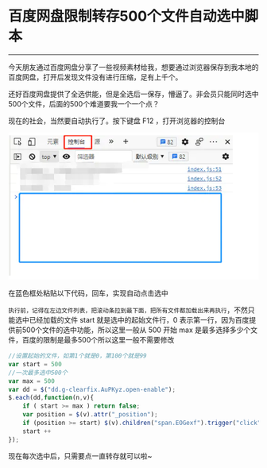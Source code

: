 # 百度网盘限制转存500个文件自动选中脚本

----

今天朋友通过百度网盘分享了一些视频素材给我，想要通过浏览器保存到我本地的百度网盘，打开后发现文件没有进行压缩，足有上千个。

还好百度网盘提供了全选供能，但是全选后一保存，懵逼了。非会员只能同时选中500个文件，后面的500个难道要我一个一个点？

现在的社会，当然要自动执行了。按下键盘 F12 ，打开浏览器的控制台

![](../images/2022/03/20220308143951.png)

在蓝色框处粘贴以下代码，回车，实现自动点击选中

`执行前，记得在左边文件列表，把滚动条拉到最下面，把所有文件都加载出来再执行`，不然只能选中已经加载的文件
start 就是选中的起始文件行，0 表示第一行，因为百度提供前500个文件的选中功能，所以这里一般从 500 开始
max 是最多选择多少个文件，百度的限制是最多500个所以这里一般不需要修改

```javascript
//设置起始的文件，如第1个就是0，第100个就是99
var start = 500
//一次最多选中500个
var max = 500
var dd = $("dd.g-clearfix.AuPKyz.open-enable");
$.each(dd,function(n,v){
    if ( start >= max ) return false;
    var position = $(v).attr("_position");
    if (position >= start) $(v).children("span.EOGexf").trigger("click");
    start ++
});
```

现在每次选中后，只需要点一直转存就可以啦~